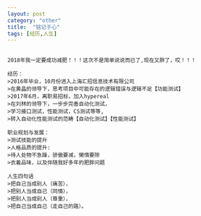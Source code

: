 ```yaml
---
layout: post
category: "other"
title:  "铭记于心"
tags: [经历,人生]
---
```

<pre><code>
2018年我一定要成功减肥！！！这次不是简单说说而已了,现在又胖了，哎！！！
</code></pre>

<pre><code>经历：
>2016年毕业，10月份进入上海汇招信息技术有限公司 
>在黄晶的领导下，思考项目中可能存在的逻辑错误与逻辑不足【功能测试】  
>2017年6月，离职易招标，加入hypereal  
>在刘林的领导下，一步步完善自动化测试，   
>学习接口测试，性能测试，CS测试等等,    
>转入自动化性能测试的范畴【自动化测试】【性能测试】      
</code></pre>
 
<pre><code>职业规划与发展：
>测试技能的提升    
>人格品质的提升:     
>待人处物不急躁，骄傲要减，懒惰要除     
>衣着品味，以及伴随我好多年的肥胖问题     
</code></pre>

<pre><code>人生四句话
>把自己当成别人（痛苦），  
>把别人当成自己（同情），  
>把别人当成别人（尊重），  
>把自己当成自己（走自己的路）。 
</code></pre>



